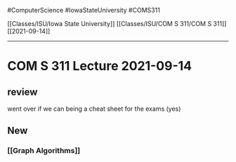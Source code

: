 #ComputerScience  #IowaStateUniversity #COMS311 


[[Classes/ISU/Iowa State University]] [[Classes/ISU/COM S 311/COM S 311]] [[2021-09-14]]

---

# COM S 311 Lecture 2021-09-14

## review

went over if we can being a cheat sheet for the exams (yes)

## New

### [[Graph Algorithms]]